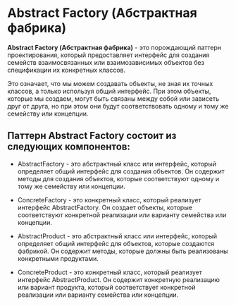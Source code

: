 # Abstract Factory (Абстрактная фабрика)

**Abstract Factory (Абстрактная фабрика)** - это порождающий паттерн проектирования, который предоставляет интерфейс для
создания семейств взаимосвязанных или взаимозависимых объектов без спецификации их конкретных классов.

Это означает, что мы можем создавать объекты, не зная их точных классов, а только используя общий интерфейс. При этом
объекты, которые мы создаем, могут быть связаны между собой или зависеть друг от друга, но при этом они будут
соответствовать одному и тому же семейству или концепции.

## Паттерн Abstract Factory состоит из следующих компонентов:

* AbstractFactory - это абстрактный класс или интерфейс, который определяет общий интерфейс для создания объектов. Он
  содержит методы для создания объектов, которые соответствуют одному и тому же семейству или концепции.


* ConcreteFactory - это конкретный класс, который реализует интерфейс AbstractFactory. Он создает объекты, которые
  соответствуют конкретной реализации или варианту семейства или концепции.


* AbstractProduct - это абстрактный класс или интерфейс, который определяет общий интерфейс для объектов, которые
  создаются фабрикой. Он содержит методы, которые должны быть реализованы конкретными продуктами.


* ConcreteProduct - это конкретный класс, который реализует интерфейс AbstractProduct. Он содержит конкретную реализацию
  или вариант продукта, который соответствует конкретной реализации или варианту семейства или концепции.